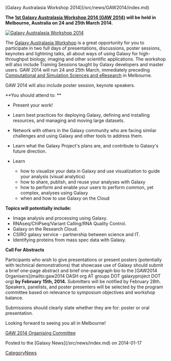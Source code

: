 <div class='newsItemHeader'>[Galaxy Australasia Workshop 2014](/src/news/GAW2014/index.md)</div>

**The [1st Galaxy Australasia Workshop 2014 (GAW 2014)](/src/events/GAW2014/index.md) will be held in Melbourne, Australia on 24 and 25th March 2014.** 

<div class='right'><a href='/src/events/GAW2014/index.md'><img src="/src/events/GAW2014/MCC.png" alt="Galaxy Australasia Workshop 2014" /></a></div>

The [Galaxy Australasia Workshop](/src/events/GAW2014/index.md) is a great opportunity for you to participate in two full days of presentations, discussions, poster sessions, keynotes and lightning talks, all about ways of using Galaxy for high-throughput biology, imaging and other scientific applications. The workshop will also include Training Sessions taught by Galaxy developers and master users.  GAW 2014 will run 24 and 25th March, immediately preceding [Computational and Simulation Sciences and eResearch](http://wp.csiro.au/css/) in Melbourne.

GAW 2014 will also include poster session, keynote speakers.

**You should attend to: **

* Present your work!

* Learn best practices for deploying Galaxy, defining and installing resources, and managing and moving large datasets.

* Network with others in the Galaxy community who are facing similar challenges and using Galaxy and other tools to address them.

* Learn what the Galaxy Project's plans are, and contribute to Galaxy's future direction.

* Learn
  * how to visualize your data in Galaxy and use visualization to guide your analysis (visual analytics)
  * how to share, publish, and reuse your analyses with Galaxy
  * how to perform and enable your users to perform common, yet complex, analyses using Galaxy
  * when and how to use Galaxy on the Cloud

**Topics will potentially include:**
* Image analysis and processing using Galaxy.
* RNAseq/ChIPseq/Variant Calling/RNA Quality Control.
* Galaxy on the Research Cloud.
* CSIRO galaxy service - partnership between science and IT.
* Identifying proteins from mass spec data with Galaxy.

**Call For Abstracts**

Participants who wish to give presentations or present posters (potentially with technical demonstrations) that showcase use of Galaxy should submit a brief one-page abstract and brief one-paragraph bio to the [GAW2014 Organisers](mailto:gaw2014 DASH org AT groups DOT galaxyproject DOT org) **by February 15th, 2014.** Submitters will be notified by February 28th. Speakers, panelists, and poster presenters will be selected by the program committee based on relevance to symposium objectives and workshop balance. 

Submissions should clearly state whether they are for: poster or oral presentation. 

Looking forward to seeing you all in Melbourne!

[GAW 2014 Organising Committee](/src/events/GAW2014/index.md#organising-committee)

<div class='newsItemFooter'>Posted to the [Galaxy News](/src/news/index.md) on 2014-01-17</div>

[CategoryNews](/src/CategoryNews/index.md)
